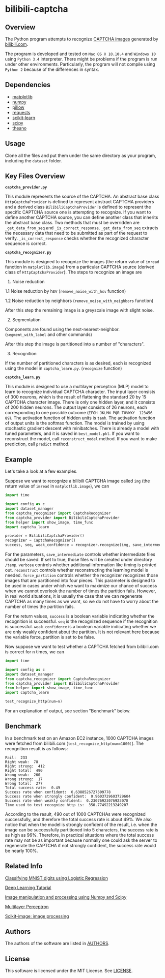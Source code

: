 # bilibili-captcha

## Overview

The Python program attempts to recognize [CAPTCHA images](http://www.bilibili.com/captcha) generated by [bilibili.com](http://www.bilibili.com/).

The program is developed and tested on `Mac OS X 10.10.4` and `Windows 10` using `Python 3.4` interpreter. There might be problems if the program is run under other environments. Particularly, the program will not compile using `Python 2` because of the differences in syntax.

## Dependencies

- [matplotlib](http://matplotlib.org)
- [numpy](http://www.numpy.org)
- [pillow](https://python-pillow.github.io/)
- [requests](http://www.python-requests.org/en/latest)
- [scikit-learn](http://scikit-learn.org/stable)
- [scipy](http://www.scipy.org)
- [theano](http://deeplearning.net/software/theano)

## Usage

Clone all the files and put them under the same directory as your program, including the `dataset` folder.

## Key Files Overview

**`captcha_provider.py`**

This module represents the source of the CAPTCHA. An abstract base class `HttpCaptchaProvider` is defined to represent abstract CAPTCHA providers and a derived class `BilibiliCaptchaProvider` is defined to represent the specific CAPTCHA source one is attempting to recognize. If you want to define another CAPTCHA source, you can define another class that inherits the abstract base class. Two methods that must be overridden are `_get_data_from_seq` and `_is_correct_response`. `_get_data_from_seq` extracts the necessary data that need to be submitted as part of the request to verify. `_is_correct_response` checks whether the recognized character sequence is correct.

**`captcha_recognizer.py`**

This module is designed to recognize the images (the return value of `imread` function in `matplotlib.image`) from a particular CAPTCHA source (derived class of `HttpCaptchaProvider`). The steps to recognize an image are

1. Noise reduction

  1.1 Noise reduction by hsv (`remove_noise_with_hsv` function)

  1.2 Noise reduction by neighbors (`remove_noise_with_neighbors` function)

  After this step the remaining image is a greyscale image with slight noise.

2. Segmentation

  Components are found using the next-nearest-neighbor. (`segment_with_label` and other commands)

  After this step the image is partitioned into a number of "characters".

3. Recognition

  If the number of partitioned characters is as desired, each is recognized using the model in `captcha_learn.py`. (`recognize` function)

**`captcha_learn.py`**

This module is designed to use a multilayer perceptron (MLP) model to learn to recognize individual CAPTCHA character.
The input layer consists of 300 neurons, which is the result of flattening the standard 20 by 15 CAPTCHA character image.
There is only one hidden layer, and it consists of 200 hidden neurons.
The output layer consists of 26 neurons, each corresponding to one possible outcome (`EFGH JKLMN PQR TUVWXY  123456 89`).
The activation function of hidden units is `tanh`.
The activation function of output units is the softmax function.
The model is trained by using stochastic gradient descent with minibatches.
There is already a model with tuned parameters, and it is saved in `best_model.pkl`.
If you want to reconstruct the model, call `reconstruct_model` method.
If you want to make prediction, call `predict` method.

## Example

Let's take a look at a few examples.

Suppose we want to recognize a bilibili CAPTCHA image called `img` (the return value of `imread` in `matplotlib.image`), we can

```python
import time

import config as c
import dataset_manager
from captcha_recognizer import CaptchaRecognizer
from captcha_provider import BilibiliCaptchaProvider
from helper import show_image, time_func
import captcha_learn

provider = BilibiliCaptchaProvider()
recognizer = CaptchaRecognizer()
success, seq, weak_confidence = recognizer.recognize(img, save_intermediate=True, verbose=True,reconstruct=False, force_partition=False)
```

For the parameters,
`save_intermediate` controls whether intermediate files should be saved.
If set to true, those files will be created under directory `/temp`.
`verbose` controls whether additional information like timing is printed out.
`reconstruct` controls whether reconstructing the learning model is needed.
`force_partition` controls whether the recognizer recognizes those images that are partitioned into four pieces.
This parameter is designed to be used in cases under which we want to maximize our chance of success when we cannot
overlook the number of times the partition fails. However, in real world situations,
it is usually the case that we can regenerate CAPTCHA as many times as we want, so we do not have to worry about the number of times the partition fails.

For the return values,
`success` is a boolean variable indicating whether the recognition is successful.
`seq` is the recognized sequence if the recognition is successful.
`weak_confidence` is a boolean variable indicating whether we are only weakly confident about the partition.
It is not relevant here because the variable force_partition is set to be false.

Now suppose we want to test whether a CAPTCHA fetched from bilibili.com is correct for n times, we can

```python
import time

import config as c
import dataset_manager
from captcha_recognizer import CaptchaRecognizer
from captcha_provider import BilibiliCaptchaProvider
from helper import show_image, time_func
import captcha_learn

test_recognize_http(num=n)
```

For an explanation of output, see section "Benchmark" below.   


## Benchmark

In a benchmark test on an Amazon EC2 instance, 1000 CAPTCHA images were fetched from bilibili.com (`test_recognize_http(num=1000)`). The recognition result is as follows:

```
Fail:  233
Right weak:  78
Right strong:  412
Right total:  490
Wrong weak:  260
Wrong strong:  17
Wrong total:  277
Total success rate:  0.49
Success rate when confident:  0.6388526727509778
Success rate when strongly confident:  0.9603729603729604
Success rate when weakly confident:  0.23076923076923078
Time used to test recognize http is:  350.77492213249207
```

According to the result, 490 out of 1000 CAPTCHAs were recognized successfully, and therefore the total success rate is about 49%. We also notice that when the model is strongly confident of the result, i.e. when the image can be successfully partitioned into 5 characters, the success rate is as high as 96%. Therefore, in practical situations where the total success rate may not be as important because normally one could ask the server to regenerate the CAPTCHA if not strongly confident, the success rate would be nearly 100%.

## Related Info

[Classifying MNIST digits using Logistic Regression](http://deeplearning.net/tutorial/logreg.html)

[Deep Learning Tutorial](http://deeplearning.net/tutorial/contents.html)

[Image manipulation and processing using Numpy and Scipy](http://scipy-lectures.github.io/advanced/image_processing/)

[Multilayer Perceptron](http://deeplearning.net/tutorial/mlp.html)

[Scikit-image: image processing](http://scipy-lectures.github.io/packages/scikit-image/)

## Authors

The authors of the software are listed in [AUTHORS](AUTHORS).

## License

This software is licensed under the MIT License. See [LICENSE](LICENSE).
